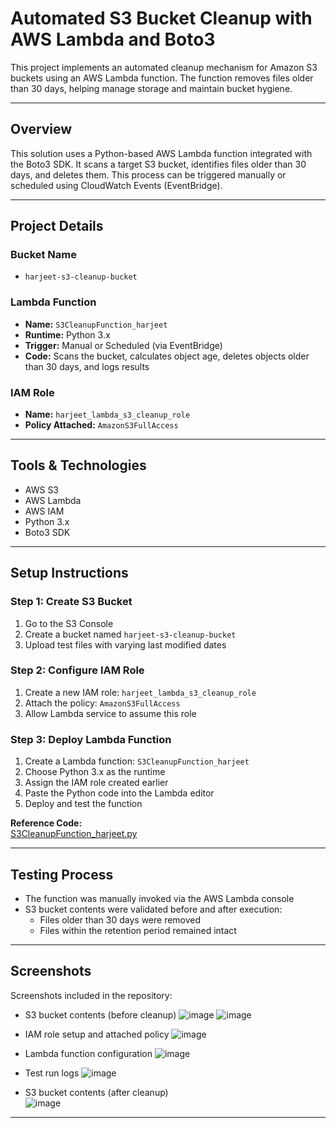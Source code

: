 # Automated S3 Bucket Cleanup with AWS Lambda and Boto3

This project implements an automated cleanup mechanism for Amazon S3 buckets using an AWS Lambda function. The function removes files older than 30 days, helping manage storage and maintain bucket hygiene.

---

## Overview

This solution uses a Python-based AWS Lambda function integrated with the Boto3 SDK. It scans a target S3 bucket, identifies files older than 30 days, and deletes them. This process can be triggered manually or scheduled using CloudWatch Events (EventBridge).

---

## Project Details

### Bucket Name
- `harjeet-s3-cleanup-bucket`

### Lambda Function
- **Name:** `S3CleanupFunction_harjeet`
- **Runtime:** Python 3.x
- **Trigger:** Manual or Scheduled (via EventBridge)
- **Code:** Scans the bucket, calculates object age, deletes objects older than 30 days, and logs results

### IAM Role
- **Name:** `harjeet_lambda_s3_cleanup_role`
- **Policy Attached:** `AmazonS3FullAccess`

---

## Tools & Technologies

- AWS S3  
- AWS Lambda  
- AWS IAM  
- Python 3.x  
- Boto3 SDK  

---

## Setup Instructions

### Step 1: Create S3 Bucket

1. Go to the S3 Console
2. Create a bucket named `harjeet-s3-cleanup-bucket`
3. Upload test files with varying last modified dates

### Step 2: Configure IAM Role

1. Create a new IAM role: `harjeet_lambda_s3_cleanup_role`
2. Attach the policy: `AmazonS3FullAccess`
3. Allow Lambda service to assume this role

### Step 3: Deploy Lambda Function

1. Create a Lambda function: `S3CleanupFunction_harjeet`
2. Choose Python 3.x as the runtime
3. Assign the IAM role created earlier
4. Paste the Python code into the Lambda editor
5. Deploy and test the function

**Reference Code:**  
[S3CleanupFunction_harjeet.py](https://github.com/harjeetjl/S3-Bucket-Cleanup-Using-Lambda-and-Boto3/blob/main/S3CleanupFunction_harjeet.py)

---

## Testing Process

- The function was manually invoked via the AWS Lambda console
- S3 bucket contents were validated before and after execution:
  - Files older than 30 days were removed
  - Files within the retention period remained intact

---

## Screenshots

Screenshots included in the repository:

- S3 bucket contents (before cleanup)
![image](https://github.com/user-attachments/assets/4b9f73f1-57af-4417-85a5-0a8be73dc46d)
![image](https://github.com/user-attachments/assets/05f55924-4006-4b49-b3b4-d39a0febeddc)

- IAM role setup and attached policy
![image](https://github.com/user-attachments/assets/9aa5f576-ecb5-4b40-bfb3-a2237c7b4bef)
 
- Lambda function configuration
![image](https://github.com/user-attachments/assets/67fccff7-678e-4ed6-a19b-119fd84226da)

- Test run logs
![image](https://github.com/user-attachments/assets/9cede31d-70b2-4808-bf05-36ed6316e700)

- S3 bucket contents (after cleanup)  
![image](https://github.com/user-attachments/assets/3887513a-58b5-4041-a95d-69456e0ac971)

---
